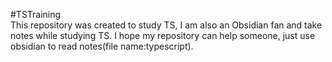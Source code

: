#TSTraining <br>
 This repository was created to study TS, I am also an Obsidian fan and take notes while studying TS.
 I hope my repository can help someone, just use obsidian to read notes(file name:typescript).
